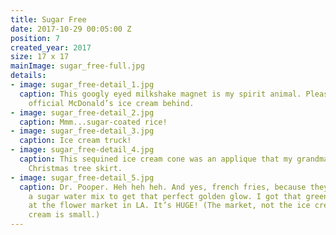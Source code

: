 ```yaml
---
title: Sugar Free
date: 2017-10-29 00:05:00 Z
position: 7
created_year: 2017
size: 17 x 17
mainImage: sugar_free-full.jpg
details:
- image: sugar_free-detail_1.jpg
  caption: This googly eyed milkshake magnet is my spirit animal. Please note the
    official McDonald’s ice cream behind.
- image: sugar_free-detail_2.jpg
  caption: Mmm...sugar-coated rice!
- image: sugar_free-detail_3.jpg
  caption: Ice cream truck!
- image: sugar_free-detail_4.jpg
  caption: This sequined ice cream cone was an applique that my grandma made for her
    Christmas tree skirt.
- image: sugar_free-detail_5.jpg
  caption: Dr. Pooper. Heh heh heh. And yes, french fries, because they dip them in
    a sugar water mix to get that perfect golden glow. I got that green ice cream
    at the flower market in LA. It’s HUGE! (The market, not the ice cream. The ice
    cream is small.)
---
```


